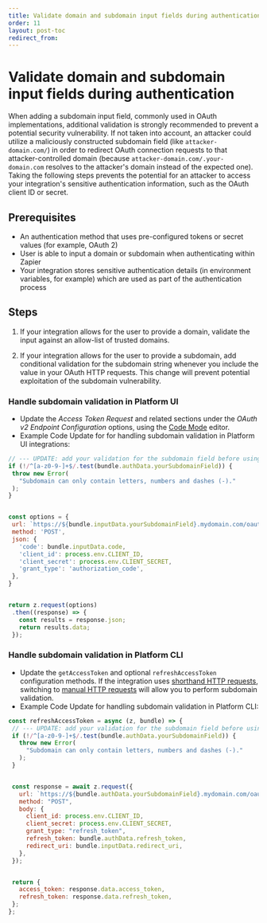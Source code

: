 ```yaml
---
title: Validate domain and subdomain input fields during authentication
order: 11
layout: post-toc
redirect_from: 
---
```


# Validate domain and subdomain input fields during authentication

When adding a subdomain input field, commonly used in OAuth implementations, additional validation is strongly recommended to prevent a potential security vulnerability. If not taken into account, an attacker could utilize a maliciously constructed subdomain field (like `attacker-domain.com/`) in order to redirect OAuth connection requests to that attacker-controlled domain (because `attacker-domain.com/.your-domain.com` resolves to the attacker's domain instead of the expected one).
Taking the following steps prevents the potential for an attacker to access your integration's sensitive authentication information, such as the OAuth client ID or secret.

## Prerequisites

- An authentication method that uses pre-configured tokens or secret values (for example, OAuth 2)
- User is able to input a domain or subdomain when authenticating within Zapier
- Your integration stores sensitive authentication details (in environment variables, for example) which are used as part of the authentication process 

## Steps

1. If your integration allows for the user to provide a domain, validate the input against an allow-list of trusted domains.


2. If your integration allows for the user to provide a subdomain, add conditional validation for the subdomain string whenever you include the value in your OAuth HTTP requests. This change will prevent potential exploitation of the subdomain vulnerability.

### Handle subdomain validation in Platform UI

- Update the _Access Token Request_ and related sections under the _OAuth v2 Endpoint Configuration_ options, using the [Code Mode](https://platform.zapier.com/build/code-mode) editor.
- Example Code Update for  for handling subdomain validation in Platform UI integrations: 

```js
// --- UPDATE: add your validation for the subdomain field before using it ---
if (!/^[a-z0-9-]+$/.test(bundle.authData.yourSubdomainField)) {
 throw new Error(
   "Subdomain can only contain letters, numbers and dashes (-)."
 );
}


const options = {
 url: `https://${bundle.inputData.yourSubdomainField}.mydomain.com/oauth/access-token`,
 method: 'POST',
 json: {
   'code': bundle.inputData.code,
   'client_id': process.env.CLIENT_ID,
   'client_secret': process.env.CLIENT_SECRET,
   'grant_type': 'authorization_code',
 },
}


return z.request(options)
 .then((response) => {
   const results = response.json;
   return results.data;
 });

```

### Handle subdomain validation in Platform CLI

- Update the `getAccessToken` and optional `refreshAccessToken` configuration methods. If the integration uses [shorthand HTTP requests](https://github.com/zapier/zapier-platform/blob/main/packages/cli/README.md#shorthand-http-requests), switching to [manual HTTP requests](https://github.com/zapier/zapier-platform/blob/main/packages/cli/README.md#manual-http-requests) will allow you to perform subdomain validation.
- Example Code Update for handling subdomain validation in Platform CLI:

```js
const refreshAccessToken = async (z, bundle) => {
 // --- UPDATE: add your validation for the subdomain field before using it ---
 if (!/^[a-z0-9-]+$/.test(bundle.authData.yourSubdomainField)) {
   throw new Error(
     "Subdomain can only contain letters, numbers and dashes (-)."
   );
 }


 const response = await z.request({
   url: `https://${bundle.authData.yourSubdomainField}.mydomain.com/oauth/token`,
   method: "POST",
   body: {
     client_id: process.env.CLIENT_ID,
     client_secret: process.env.CLIENT_SECRET,
     grant_type: "refresh_token",
     refresh_token: bundle.authData.refresh_token,
     redirect_uri: bundle.inputData.redirect_uri,
   },
 });


 return {
   access_token: response.data.access_token,
   refresh_token: response.data.refresh_token,
 };
};

```
